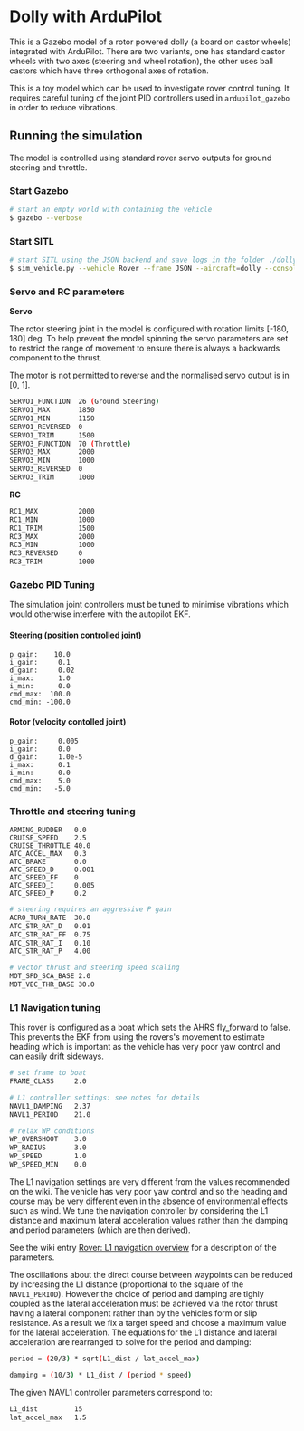 # Dolly with ArduPilot

This is a Gazebo model of a rotor powered dolly (a board on castor wheels)
integrated with ArduPilot.
There are two variants, one has standard castor wheels with two axes
(steering and wheel rotation), the other uses ball castors which have
three orthogonal axes of rotation.

This is a toy model which can be used to investigate rover control tuning. It requires
careful tuning of the joint PID controllers used in `ardupilot_gazebo` in order to reduce
vibrations.

## Running the simulation

The model is controlled using standard rover servo outputs for ground steering and throttle. 

### Start Gazebo

```bash
# start an empty world with containing the vehicle
$ gazebo --verbose 
```

### Start SITL

```bash
# start SITL using the JSON backend and save logs in the folder ./dolly
$ sim_vehicle.py --vehicle Rover --frame JSON --aircraft=dolly --console --map
```

### Servo and RC parameters

**Servo**

The rotor steering joint in the model is configured with rotation limits
[-180, 180] deg. To help prevent the model spinning the servo parameters
are set to restrict the range of movement to ensure there is always a backwards
component to the thrust.

The motor is not permitted to reverse and the normalised servo output is in [0, 1]. 

```bash
SERVO1_FUNCTION  26 (Ground Steering)
SERVO1_MAX       1850
SERVO1_MIN       1150
SERVO1_REVERSED  0
SERVO1_TRIM      1500
SERVO3_FUNCTION  70 (Throttle)
SERVO3_MAX       2000
SERVO3_MIN       1000
SERVO3_REVERSED  0
SERVO3_TRIM      1000
```

**RC**

```bash
RC1_MAX          2000
RC1_MIN          1000
RC1_TRIM         1500
RC3_MAX          2000
RC3_MIN          1000
RC3_REVERSED     0
RC3_TRIM         1000
```

### Gazebo PID Tuning

The simulation joint controllers must be tuned to minimise vibrations which
would otherwise interfere with the autopilot EKF.

#### Steering (position controlled joint)

```console
p_gain:    10.0
i_gain:     0.1
d_gain:     0.02
i_max:      1.0
i_min:      0.0
cmd_max:  100.0
cmd_min: -100.0
```

#### Rotor (velocity contolled joint)

```console
p_gain:     0.005
i_gain:     0.0
d_gain:     1.0e-5
i_max:      0.1
i_min:      0.0
cmd_max:    5.0
cmd_min:   -5.0
```

### Throttle and steering tuning

```console
ARMING_RUDDER   0.0
CRUISE_SPEED    2.5
CRUISE_THROTTLE 40.0
ATC_ACCEL_MAX   0.3
ATC_BRAKE       0.0
ATC_SPEED_D     0.001
ATC_SPEED_FF    0
ATC_SPEED_I     0.005
ATC_SPEED_P     0.2
```

```bash
# steering requires an aggressive P gain  
ACRO_TURN_RATE  30.0
ATC_STR_RAT_D   0.01
ATC_STR_RAT_FF  0.75
ATC_STR_RAT_I   0.10
ATC_STR_RAT_P   4.00
```

```bash
# vector thrust and steering speed scaling
MOT_SPD_SCA_BASE 2.0
MOT_VEC_THR_BASE 30.0
```

### L1 Navigation tuning

This rover is configured as a boat which sets the AHRS fly_forward
to false.  This prevents the EKF from using the rovers's movement to
estimate heading which is important as the vehicle has very poor yaw control
and can easily drift sideways.

```bash
# set frame to boat
FRAME_CLASS     2.0

# L1 controller settings: see notes for details
NAVL1_DAMPING   2.37
NAVL1_PERIOD    21.0

# relax WP conditions
WP_OVERSHOOT    3.0
WP_RADIUS       3.0
WP_SPEED        1.0
WP_SPEED_MIN    0.0
```

The L1 navigation settings are very different from the values recommended on the wiki.
The vehicle has very poor yaw control and so the heading and course may be very
different even in the absence of environmental effects such as wind.
We tune the navigation controller by considering the L1 distance and maximum lateral
acceleration values rather than the damping and period parameters (which are then derived).

See the wiki entry [Rover: L1 navigation overview](https://ardupilot.org/dev/docs/rover-L1.html)
for a description of the parameters.

The oscillations about the direct course between waypoints can be reduced by increasing the
L1 distance (proportional to the square of the `NAVL1_PERIOD`). However the choice of period
and damping are tighly coupled as the lateral acceleration  must be achieved via the rotor thrust
having a lateral component rather than by the vehicles form or slip resistance. As a result we
fix a target speed and choose a maximum value for the lateral acceleration. The equations
for the L1 distance and lateral acceleration are rearranged to solve for the period
and damping:

```bash
period = (20/3) * sqrt(L1_dist / lat_accel_max)

damping = (10/3) * L1_dist / (period * speed)
```

The given NAVL1 controller parameters correspond to:

```bash
L1_dist         15
lat_accel_max   1.5
```
